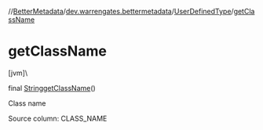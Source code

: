 //[BetterMetadata](../../../index.md)/[dev.warrengates.bettermetadata](../index.md)/[UserDefinedType](index.md)/[getClassName](get-class-name.md)

# getClassName

[jvm]\

final [String](https://docs.oracle.com/javase/8/docs/api/java/lang/String.html)[getClassName](get-class-name.md)()

Class name

Source column: CLASS_NAME
